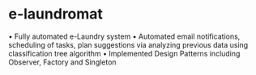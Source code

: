 # e-laundromat
• Fully automated e-Laundry system
• Automated email notifications, scheduling of tasks, plan suggestions via analyzing previous data using classification tree algorithm
• Implemented Design Patterns including Observer, Factory and Singleton
